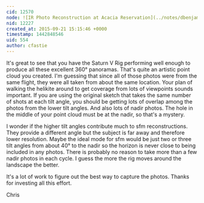 ```yaml
---
cid: 12570
node: ![IR Photo Reconstruction at Acacia Reservation](../notes/dbenjamin/09-18-2015/ir-photo-reconstruction-at-acacia-reservation)
nid: 12227
created_at: 2015-09-21 15:15:46 +0000
timestamp: 1442848546
uid: 554
author: cfastie
---
```


It's great to see that you have the Saturn V Rig performing well enough to produce all these excellent 360° panoramas. That's quite an artistic point cloud you created. I'm guessing that since all of those photos were from the same flight, they were all taken from about the same location. Your plan of walking the helikite around to get coverage from lots of viewpoints sounds important. If you are using the original sketch that takes the same number of shots at each tilt angle, you should be getting lots of overlap among the photos from the lower tilt angles. And also lots of nadir photos. The hole in the middle of your point cloud must be at the nadir, so that's a mystery. 

I wonder if the higher tilt angles contribute much to sfm reconstructions. They provide a different angle but the subject is far away and therefore lower resolution. Maybe the ideal mode for sfm would be just two or three tilt angles from about 40° to the nadir so the horizon is never close to being included in any photos. There is probably no reason to take more than a few nadir photos in each cycle. I guess the more the rig moves around the landscape the better.

It's a lot of work to figure out the best way to capture the photos. Thanks for investing all this effort.

Chris